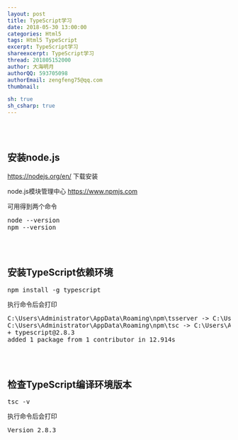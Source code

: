 ```yaml
---
layout: post
title: TypeScript学习
date: 2018-05-30 13:00:00
categories: Html5
tags: Html5 TypeScript
excerpt: TypeScript学习
shareexcerpt: TypeScript学习
thread: 201805152000
author: 大海明月
authorQQ: 593705098
authorEmail: zengfeng75@qq.com
thumbnail: 

sh: true
sh_csharp: true
---
```


<br>
<br>
<h2 class="nav1">安装node.js</h2>
<p><a href="https://nodejs.org/en/" target="_blank">https://nodejs.org/en/</a> 下载安装</p>
<p>node.js模块管理中心 <a href="https://www.npmjs.com" target="_blank">https://www.npmjs.com</a></p>
<p>可用得到两个命令</p>
<pre>
node --version
npm --version
</pre>

<br>
<br>
<h2 class="nav1">安装TypeScript依赖环境</h2>
<pre>
npm install -g typescript
</pre>
执行命令后会打印
<pre>
C:\Users\Administrator\AppData\Roaming\npm\tsserver -> C:\Users\Administrator\AppData\Roaming\npm\node_modules\typescript\bin\tsserver
C:\Users\Administrator\AppData\Roaming\npm\tsc -> C:\Users\Administrator\AppData\Roaming\npm\node_modules\typescript\bin\tsc
+ typescript@2.8.3
added 1 package from 1 contributor in 12.914s
</pre>
<br>
<br>


<h2>检查TypeScript编译环境版本</h2>
<pre>
tsc -v
</pre>
执行命令后会打印
<pre>
Version 2.8.3
</pre>
